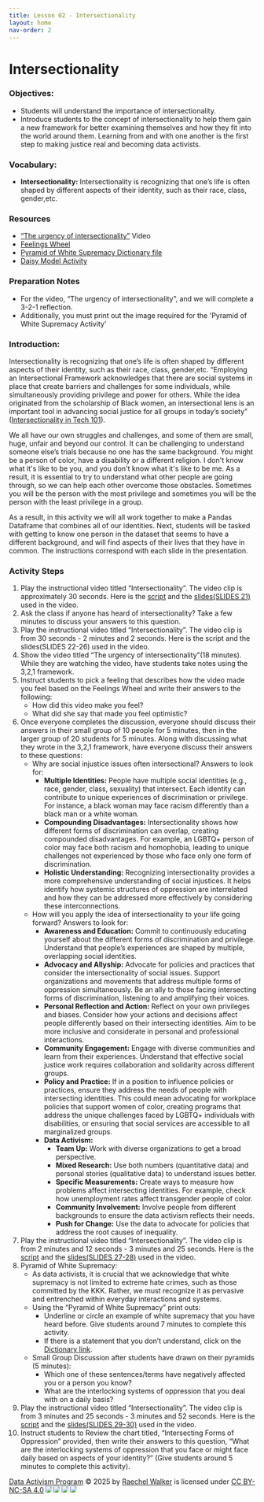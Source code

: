 ```yaml
---
title: Lesson 02 - Intersectionality
layout: home
nav-order: 2
---
```


<script>
  if (localStorage.getItem("formFilled") !== "true") {
    window.location.href = "/";
  }
</script>

# Intersectionality

### Objectives: 
- Students will understand the importance of intersectionality.
- Introduce students to the concept of intersectionality to help them gain a new framework for better examining themselves and how they fit into the world around them. Learning from and with one another is the first step to making justice real and becoming data activists.

### Vocabulary: 
- **Intersectionality:**  Intersectionality is recognizing that one’s life is often shaped by different aspects of their identity, such as their race, class, gender,etc.

### Resources
- <a href = "https://www.youtube.com/watch?v=akOe5-UsQ2o&t=1000s">“The urgency of intersectionality”</a> Video
- <a href = "https://feelingswheel.com/">Feelings Wheel</a>
- <a href = "https://docs.google.com/document/d/1Bh79xUE_7150T5b73yxuu9Jk7LLi6dC5BJc3RpDum5Q/edit?tab=t.0">Pyramid of White Supremacy Dictionary file</a>
- <a href = "https://docs.google.com/document/d/1njXBX-AXcD-xRjVfyD97XdM41lieaSHeBkA1wAlpAcc/edit?tab=t.0">Daisy Model Activity</a>

### Preparation Notes
- For the video, “The urgency of intersectionality”, and we will complete a 3-2-1 reflection. 
- Additionally, you must print out the image required for the 'Pyramid of White Supremacy Activity'

### Introduction: 

Intersectionality is recognizing that one’s life is often shaped by different aspects of their identity, such as their race, class, gender,etc. “Employing an Intersectional Framework acknowledges that there are social systems in place that create barriers and challenges for some individuals, while simultaneously providing privilege and power for others. While the idea originated from the scholarship of Black women, an intersectional lens is an important tool in advancing social justice for all groups in today’s society” (<a href = "https://wpassets.ncwit.org/wp-content/uploads/2021/05/14205049/ncwit_intersectionality101_web_0.pdf">Intersectionality in Tech 101</a>).

We all have our own struggles and challenges, and some of them are small, huge, unfair and beyond our control. It can be challenging to understand someone else’s trials because no one has the same background. You might be a person of color, have a disability or a different religion. I don't know what it's like to be you, and you don't know what it's like to be me. As a result, it is essential to try to understand what other people are going through, so we can help each other overcome those obstacles. Sometimes you will be the person with the most privilege and sometimes you will be the person with the least privilege in a group.

As a result, in this activity we will all work together to make a Pandas Dataframe that combines all of our identities. Next, students will be tasked with getting to know one person in the dataset that seems to have a different background, and will find aspects of their lives that they have in common. The instructions correspond with each slide in the presentation.

### Activity Steps


1. Play the  instructional video titled “Intersectionality”. The video clip is approximately 30 seconds. Here is the <a href = "https://docs.google.com/document/d/1JU-G4QyMRG-Ses9JaEKLEZKwsB2NDFat5rtmwIS5QPk/edit?tab=t.0">script</a> and the <a href = "https://docs.google.com/presentation/d/1q3fgnGb5MpsJXptjGBQM-n0B6poMQONYaXBZk_dsP7c/edit?usp=sharing">slides(SLIDES 21)</a> used in the video.
2. Ask the class if anyone has heard of intersectionality? Take a few minutes to discuss your answers to this question. 
3. Play the instructional video titled “Intersectionality”.  The video clip is from 30 seconds - 2 minutes and 2 seconds. Here is the script and the slides(SLIDES 22-26) used in the video.
4. Show the video titled “The urgency of intersectionality”(18 minutes). While they are watching the video, have students take notes using the 3,2,1 framework.
5. Instruct students to pick a feeling that describes how the video made you feel based on the Feelings Wheel and write their answers to the following:
    - How did this video make you feel?
    - What did she say that made you feel optimistic?
6. Once everyone completes the discussion, everyone should discuss their answers in their small group of 10 people for 5 minutes, then in the larger group of 20 students for 5 minutes. Along with discussing what they wrote in the 3,2,1 framework, have everyone discuss their answers to these questions: 
    - Why are social injustice issues often intersectional? Answers to look for: 
        - **Multiple Identities:** People have multiple social identities (e.g., race, gender, class, sexuality) that intersect. Each identity can contribute to unique experiences of discrimination or privilege. For instance, a black woman may face racism differently than a black man or a white woman.
        - **Compounding Disadvantages:** Intersectionality shows how different forms of discrimination can overlap, creating compounded disadvantages. For example, an LGBTQ+ person of color may face both racism and homophobia, leading to unique challenges not experienced by those who face only one form of discrimination.
        - **Holistic Understanding:** Recognizing intersectionality provides a more comprehensive understanding of social injustices. It helps identify how systemic structures of oppression are interrelated and how they can be addressed more effectively by considering these interconnections.
    - How will you apply the idea of intersectionality to your life going forward? Answers to look for:
        - **Awareness and Education:** Commit to continuously educating yourself about the different forms of discrimination and privilege. Understand that people’s experiences are shaped by multiple, overlapping social identities.
        - **Advocacy and Allyship:** Advocate for policies and practices that consider the intersectionality of social issues. Support organizations and movements that address multiple forms of oppression simultaneously. Be an ally to those facing intersecting forms of discrimination, listening to and amplifying their voices.
        - **Personal Reflection and Action:** Reflect on your own privileges and biases. Consider how your actions and decisions affect people differently based on their intersecting identities. Aim to be more inclusive and considerate in personal and professional interactions.
        - **Community Engagement:** Engage with diverse communities and learn from their experiences. Understand that effective social justice work requires collaboration and solidarity across different groups.
        - **Policy and Practice:** If in a position to influence policies or practices, ensure they address the needs of people with intersecting identities. This could mean advocating for workplace policies that support women of color, creating programs that address the unique challenges faced by LGBTQ+ individuals with disabilities, or ensuring that social services are accessible to all marginalized groups.
        - **Data Activism:**
            - **Team Up:** Work with diverse organizations to get a broad perspective.
            - **Mixed Research:** Use both numbers (quantitative data) and personal stories (qualitative data) to understand issues better.
            - **Specific Measurements:** Create ways to measure how problems affect intersecting identities. For example, check how unemployment rates affect transgender people of color.
            - **Community Involvement:** Involve people from different backgrounds to ensure the data activism reflects their needs.
            - **Push for Change:** Use the data to advocate for policies that address the root causes of inequality.
7. Play the instructional video titled “Intersectionality”.  The video clip is from 2 minutes and 12 seconds - 3 minutes and 25 seconds. Here is the <a href = "https://docs.google.com/document/d/1lJoLgGm4BlYPc2D0dciFRJPcaWHJTzknfVi4G_rvVhg/edit?tab=t.0">script</a> and the <a href = "https://docs.google.com/presentation/d/1q3fgnGb5MpsJXptjGBQM-n0B6poMQONYaXBZk_dsP7c/edit%23slide=id.g1dd2dc6deff_0_338">slides(SLIDES 27-28)</a> used in the video.
8. Pyramid of White Supremacy:
    - As data activists, it is crucial that we acknowledge that white supremacy is not limited to extreme hate crimes, such as those committed by the KKK. Rather, we must recognize it as pervasive and entrenched within everyday interactions and systems.
    - Using the “Pyramid of White Supremacy” print outs:
        - Underline or circle an example of white supremacy that you have  heard before. Give students around 7 minutes to complete this activity.
        - If there is a statement that you don’t understand, click on the <a href = "https://docs.google.com/document/d/1Km1vbHp4EfpeYPkIg8WqczMw-eRMccNpNp73qItd3ww/edit?usp=sharing">Dictionary link</a>.
    - Small Group Discussion after students have drawn on their pyramids (5 minutes):
        - Which one of these sentences/terms have negatively affected you or a person you know?
        - What are the interlocking systems of oppression that you deal with on a daily basis?
9. Play the instructional video titled “Intersectionality”.  The video clip is from 3 minutes and 25 seconds - 3 minutes and 52 seconds. Here is the <a href = "https://docs.google.com/document/d/1faebRA5EOhY3R1SDNV6IhTN3LV8EDTqEyZUUGYeHGb0/edit?tab=t.0">script</a> and the <a href = "https://docs.google.com/presentation/d/1q3fgnGb5MpsJXptjGBQM-n0B6poMQONYaXBZk_dsP7c/edit%23slide=id.g1dd2dc6deff_0_338">slides(SLIDES 29-30)</a> used in the video.
10. Instruct students to Review the chart titled, “Intersecting Forms of Oppression” provided, then  write their answers to this question, “What are the interlocking systems of oppression that you face or might face daily based on aspects of your identity?” (Give students around 5 minutes to complete this activity). <br>




<a href="https://creativecommons.org">Data Activism Program</a> © 2025 by <a href="https://creativecommons.org">Raechel Walker</a> is licensed under <a href="https://creativecommons.org/licenses/by-nc-sa/4.0/">CC BY-NC-SA 4.0</a><img src="https://mirrors.creativecommons.org/presskit/icons/cc.svg" style="max-width: 1em;max-height:1em;margin-left: .2em;"><img src="https://mirrors.creativecommons.org/presskit/icons/by.svg" style="max-width: 1em;max-height:1em;margin-left: .2em;"><img src="https://mirrors.creativecommons.org/presskit/icons/nc.svg" style="max-width: 1em;max-height:1em;margin-left: .2em;"><img src="https://mirrors.creativecommons.org/presskit/icons/sa.svg" style="max-width: 1em;max-height:1em;margin-left: .2em;">




